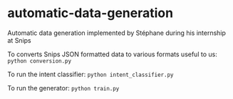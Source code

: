 # automatic-data-generation

Automatic data generation implemented by Stéphane during his internship at Snips

To converts Snips JSON formatted data to various formats useful to us:
`python conversion.py`

To run the intent classifier:
`python intent_classifier.py`

To run the generator:
`python train.py`

